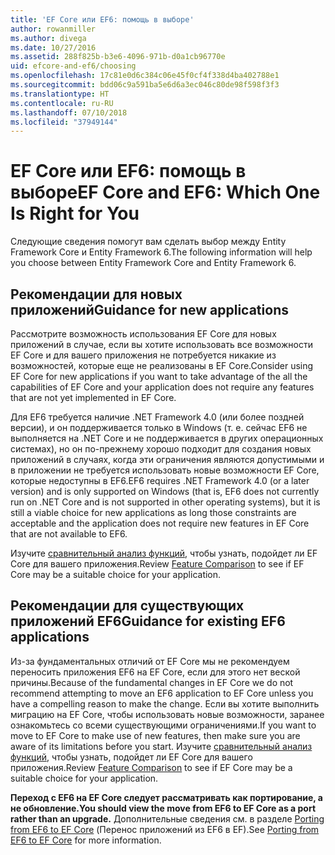 ```yaml
---
title: 'EF Core или EF6: помощь в выборе'
author: rowanmiller
ms.author: divega
ms.date: 10/27/2016
ms.assetid: 288f825b-b3e6-4096-971b-d0a1cb96770e
uid: efcore-and-ef6/choosing
ms.openlocfilehash: 17c81e0d6c384c06e45f0cf4f338d4ba402788e1
ms.sourcegitcommit: bdd06c9a591ba5e6d6a3ec046c80de98f598f3f3
ms.translationtype: HT
ms.contentlocale: ru-RU
ms.lasthandoff: 07/10/2018
ms.locfileid: "37949144"
---
```

# <a name="ef-core-and-ef6-which-one-is-right-for-you"></a><span data-ttu-id="05ecc-102">EF Core или EF6: помощь в выборе</span><span class="sxs-lookup"><span data-stu-id="05ecc-102">EF Core and EF6: Which One Is Right for You</span></span>

<span data-ttu-id="05ecc-103">Следующие сведения помогут вам сделать выбор между Entity Framework Core и Entity Framework 6.</span><span class="sxs-lookup"><span data-stu-id="05ecc-103">The following information will help you choose between Entity Framework Core and Entity Framework 6.</span></span>

## <a name="guidance-for-new-applications"></a><span data-ttu-id="05ecc-104">Рекомендации для новых приложений</span><span class="sxs-lookup"><span data-stu-id="05ecc-104">Guidance for new applications</span></span>

<span data-ttu-id="05ecc-105">Рассмотрите возможность использования EF Core для новых приложений в случае, если вы хотите использовать все возможности EF Core и для вашего приложения не потребуется никакие из возможностей, которые еще не реализованы в EF Core.</span><span class="sxs-lookup"><span data-stu-id="05ecc-105">Consider using EF Core for new applications if you want to take advantage of the all the capabilities of EF Core and your application does not require any features that are not yet implemented in EF Core.</span></span>

<span data-ttu-id="05ecc-106">Для EF6 требуется наличие .NET Framework 4.0 (или более поздней версии), и он поддерживается только в Windows (т. е. сейчас EF6 не выполняется на .NET Core и не поддерживается в других операционных системах), но он по-прежнему хорошо подходит для создания новых приложений в случаях, когда эти ограничения являются допустимыми и в приложении не требуется использовать новые возможности EF Core, которые недоступны в EF6.</span><span class="sxs-lookup"><span data-stu-id="05ecc-106">EF6 requires .NET Framework 4.0 (or a later version) and is only supported on Windows (that is, EF6 does not currently run on .NET Core and is not supported in other operating systems), but it is still a viable choice for new applications as long those constraints are acceptable and the application does not require new features in EF Core that are not available to EF6.</span></span>

<span data-ttu-id="05ecc-107">Изучите [сравнительный анализ функций](features.md), чтобы узнать, подойдет ли EF Core для вашего приложения.</span><span class="sxs-lookup"><span data-stu-id="05ecc-107">Review [Feature Comparison](features.md) to see if EF Core may be a suitable choice for your application.</span></span>

## <a name="guidance-for-existing-ef6-applications"></a><span data-ttu-id="05ecc-108">Рекомендации для существующих приложений EF6</span><span class="sxs-lookup"><span data-stu-id="05ecc-108">Guidance for existing EF6 applications</span></span>

<span data-ttu-id="05ecc-109">Из-за фундаментальных отличий от EF Core мы не рекомендуем переносить приложения EF6 на EF Core, если для этого нет веской причины.</span><span class="sxs-lookup"><span data-stu-id="05ecc-109">Because of the fundamental changes in EF Core we do not recommend attempting to move an EF6 application to EF Core unless you have a compelling reason to make the change.</span></span> <span data-ttu-id="05ecc-110">Если вы хотите выполнить миграцию на EF Core, чтобы использовать новые возможности, заранее ознакомьтесь со всеми существующими ограничениями.</span><span class="sxs-lookup"><span data-stu-id="05ecc-110">If you want to move to EF Core to make use of new features, then make sure you are aware of its limitations before you start.</span></span> <span data-ttu-id="05ecc-111">Изучите [сравнительный анализ функций](features.md), чтобы узнать, подойдет ли EF Core для вашего приложения.</span><span class="sxs-lookup"><span data-stu-id="05ecc-111">Review [Feature Comparison](features.md) to see if EF Core may be a suitable choice for your application.</span></span>

<span data-ttu-id="05ecc-112">**Переход с EF6 на EF Core следует рассматривать как портирование, а не обновление.**</span><span class="sxs-lookup"><span data-stu-id="05ecc-112">**You should view the move from EF6 to EF Core as a port rather than an upgrade.**</span></span> <span data-ttu-id="05ecc-113">Дополнительные сведения см. в разделе [Porting from EF6 to EF Core](porting/index.md) (Перенос приложений из EF6 в EF).</span><span class="sxs-lookup"><span data-stu-id="05ecc-113">See [Porting from EF6 to EF Core](porting/index.md) for more information.</span></span>
